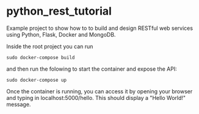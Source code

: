# python_rest_tutorial

Example project to show how to to build and design RESTful web services using Python, Flask, Docker and MongoDB.

Inside the root project you can run

```
sudo docker-compose build
```

and then run the folowing to start the container and expose the API:

```
sudo docker-compose up
```

Once the container is running, you can access it by opening your browser and typing in localhost:5000/hello. This should 
display a "Hello World!" message.
